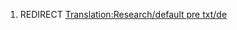 1.  REDIRECT [Translation:Research/default pre
    txt/de](Translation:Research/default_pre_txt/de "wikilink")